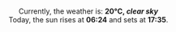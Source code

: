 <p  align="center"><br/>Currently, the weather is: <b> 20°C, <i>clear sky</i></b></br>Today, the sun rises at <b>06:24</b> and sets at <b>17:35</b>.</p>